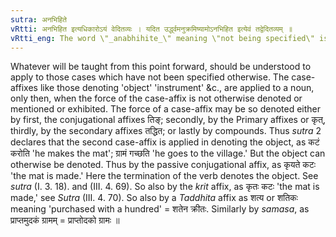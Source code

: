 ```yaml
---
sutra: अनभिहिते
vRtti: अनभिहित इत्यधिकारोऽयं वेदितव्यः । यदित उर्द्ध्वमनुक्रमिष्यामोऽनभिहित इत्येवं तद्वेदितव्यम् ॥
vRtti_eng: The word \"_anabhihite_\" meaning \"not being specified\" is to be understood as the governing word.
---
```

Whatever will be taught from this point forward, should be understood to apply to those cases which have not been specified otherwise. The case-affixes like those denoting 'object' 'instrument' &c., are applied to a noun, only then, when the force of the case-affix is not otherwise denoted or mentioned or exhibited. The force of a case-affix may be so denoted either by first, the conjugational affixes तिङ्; secondly, by the Primary affixes or कृत्, thirdly, by the secondary affixes तद्धित; or lastly by compounds. Thus _sutra_ 2 declares that the second case-affix is applied in denoting the object, as कटं करोति 'he makes the mat'; ग्रामं गच्छति 'he goes to the village.' But the object can otherwise be denoted. Thus by the passive conjugational affix, as कृयते कटः 'the mat is made.' Here the termination of the verb denotes the object. See _sutra_ (I. 3. 18). and (III. 4. 69). So also by the _krit_ affix, as कृतः कटः 'the mat is made,' see _Sutra_ (III. 4. 70). So also by a _Taddhita_ affix as शत्य or शतिकः meaning 'purchased with a hundred' = शतेन क्रीतः. Similarly by _samasa_, as प्राप्तमुदकं ग्रामम् = प्राप्तोदको ग्रामः ॥
